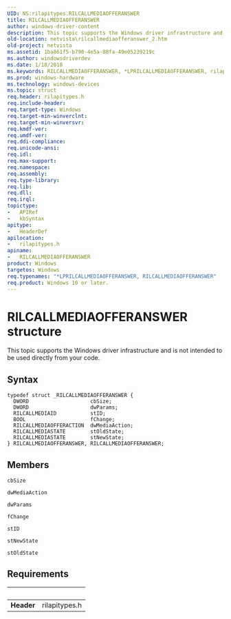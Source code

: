 ```yaml
---
UID: NS:rilapitypes.RILCALLMEDIAOFFERANSWER
title: RILCALLMEDIAOFFERANSWER
author: windows-driver-content
description: This topic supports the Windows driver infrastructure and is not intended to be used directly from your code.
old-location: netvista\rilcallmediaofferanswer_2.htm
old-project: netvista
ms.assetid: 1ba861f5-b790-4e5a-88fa-49e05239219c
ms.author: windowsdriverdev
ms.date: 1/18/2018
ms.keywords: RILCALLMEDIAOFFERANSWER, *LPRILCALLMEDIAOFFERANSWER, rilapitypes/RILCALLMEDIAOFFERANSWER, netvista.rilcallmediaofferanswer_2, RILCALLMEDIAOFFERANSWER structure [Network Drivers Starting with Windows Vista]
ms.prod: windows-hardware
ms.technology: windows-devices
ms.topic: struct
req.header: rilapitypes.h
req.include-header: 
req.target-type: Windows
req.target-min-winverclnt: 
req.target-min-winversvr: 
req.kmdf-ver: 
req.umdf-ver: 
req.ddi-compliance: 
req.unicode-ansi: 
req.idl: 
req.max-support: 
req.namespace: 
req.assembly: 
req.type-library: 
req.lib: 
req.dll: 
req.irql: 
topictype:
-	APIRef
-	kbSyntax
apitype:
-	HeaderDef
apilocation:
-	rilapitypes.h
apiname:
-	RILCALLMEDIAOFFERANSWER
product: Windows
targetos: Windows
req.typenames: "*LPRILCALLMEDIAOFFERANSWER, RILCALLMEDIAOFFERANSWER"
req.product: Windows 10 or later.
---
```


# RILCALLMEDIAOFFERANSWER structure
This topic supports the Windows driver infrastructure and is not intended to be used directly from your code.

## Syntax
````
typedef struct _RILCALLMEDIAOFFERANSWER {
  DWORD                    cbSize;
  DWORD                    dwParams;
  RILCALLMEDIAID           stID;
  BOOL                     fChange;
  RILCALLMEDIAOFFERACTION  dwMediaAction;
  RILCALLMEDIASTATE        stOldState;
  RILCALLMEDIASTATE        stNewState;
} RILCALLMEDIAOFFERANSWER, RILCALLMEDIAOFFERANSWER;
````

## Members


`cbSize`



`dwMediaAction`



`dwParams`



`fChange`



`stID`



`stNewState`



`stOldState`




## Requirements
| &nbsp; | &nbsp; |
| ---- |:---- |
| **Header** | rilapitypes.h |